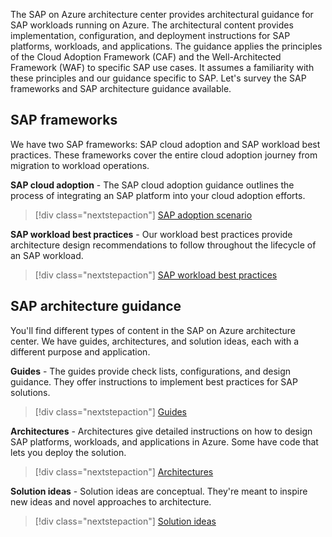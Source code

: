 The SAP on Azure architecture center provides architectural guidance for SAP workloads running on Azure. The architectural content  provides implementation, configuration, and deployment instructions for SAP platforms, workloads, and applications. The guidance applies the principles of the Cloud Adoption Framework (CAF) and the Well-Architected Framework (WAF) to specific SAP use cases. It assumes a familiarity with these principles and our guidance specific to SAP. Let's survey the SAP frameworks and SAP architecture guidance available.

## SAP frameworks

We have two SAP frameworks: SAP cloud adoption and SAP workload best practices. These frameworks cover the entire cloud adoption journey from migration to workload operations.

**SAP cloud adoption** - The SAP cloud adoption guidance outlines the process of integrating an SAP platform into your cloud adoption efforts.

>[!div class="nextstepaction"]
> [SAP adoption scenario]( /azure/cloud-adoption-framework/scenarios/sap/)

**SAP workload best practices** - Our workload best practices provide architecture design recommendations to follow throughout the lifecycle of an SAP workload.

>[!div class="nextstepaction"]
> [SAP workload best practices]( /azure/architecture/framework/sap/overview)

## SAP architecture guidance

You'll find different types of content in the SAP on Azure architecture center. We have guides, architectures, and solution ideas, each with a different purpose and application.

**Guides** - The guides provide check lists, configurations, and design guidance. They offer instructions to implement best practices for SAP solutions.
>[!div class="nextstepaction"]
>[Guides](../../guide/sap/sap-internet-inbound-outbound.yml)

**Architectures** - Architectures give detailed instructions on how to design SAP platforms, workloads, and applications in Azure. Some have code that lets you deploy the solution.
>[!div class="nextstepaction"]
>[Architectures](run-sap-hana-for-linux-virtual-machines.yml)

**Solution ideas** - Solution ideas are conceptual. They're meant to inspire new ideas and novel approaches to architecture.
>[!div class="nextstepaction"]
>[Solution ideas](../../solution-ideas/articles/sap-netweaver-on-sql-server.yml)
